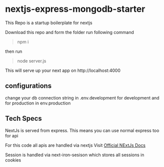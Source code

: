 # nextjs-express-mongodb-starter

This Repo is a startup boilerplate for nextjs

Download this repo and form the folder run following command

> npm i

then run

> node server.js

This will serve up your next app on http://localhost:4000

## configurations

change your db connection string in .env.development for development and for production in env.production

## Tech Specs

NextJs is served from express. This means you can use normal express too for api

For this code all apis are handled via nextjs Visit [Official NExtJs Docs](https://nextjs.org/docs/getting-started)

Session is handled via next-iron-sesison which stores all sessions in cookies
